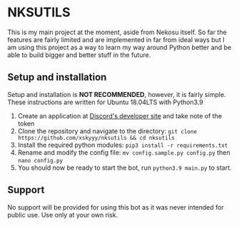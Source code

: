 # NKSUTILS
This is my main project at the moment, aside from Nekosu itself. 
So far the features are fairly limited and are implemented in far from ideal ways but I am using this project as a way to learn my way around Python better and be able to build bigger and better stuff in the future.
## Setup and installation
Setup and installation is **NOT RECOMMENDED**, however, it is fairly simple.
These instructions are written for Ubuntu 18.04LTS with Python3.9

1. Create an application at [Discord's developer site](https://discord.com/developers) and take note of the token
2. Clone the repository and navigate to the directory: `git clone https://github.com/xskyyy/nksutils && cd nksutils`
3. Install the required python modules: `pip3 install -r requirements.txt`
4. Rename and modify the config file: `mv config.sample.py config.py` then `nano config.py`
5. You should now be ready to start the bot, run `python3.9 main.py` to start.
## Support
No support will be provided for using this bot as it was never intended for public use. 
Use only at your own risk.
